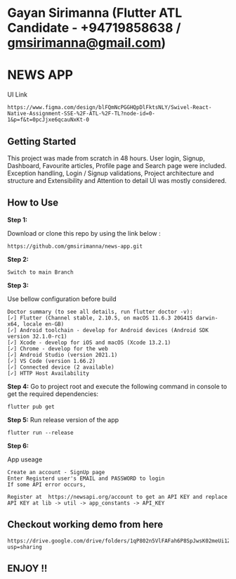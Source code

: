 # Gayan Sirimanna (Flutter ATL Candidate - +94719858638 / gmsirimanna@gmail.com)

# NEWS APP

UI Link
```
https://www.figma.com/design/blFQmNcPGGHQpDlFktsNLY/Swivel-React-Native-Assignment-SSE-%2F-ATL-%2F-TL?node-id=0-1&p=f&t=0pcJjxe6qcauNxKt-0
```

## Getting Started

This project was made from scratch in 48 hours. User login, Signup, Dashboard, Favourite articles, Profile page and Search page were included.
Exception handling, Login / Signup validations, Project architecture and structure and Extensibility and Attention to detail UI was mostly considered. 

## How to Use 

**Step 1:**

Download or clone this repo by using the link below :

```
https://github.com/gmsirimanna/news-app.git
```

**Step 2:**
```
Switch to main Branch
```

**Step 3:**

Use bellow configuration before build

```
Doctor summary (to see all details, run flutter doctor -v):
[✓] Flutter (Channel stable, 2.10.5, on macOS 11.6.3 20G415 darwin-x64, locale en-GB)
[✓] Android toolchain - develop for Android devices (Android SDK version 32.1.0-rc1)
[✓] Xcode - develop for iOS and macOS (Xcode 13.2.1)
[✓] Chrome - develop for the web
[✓] Android Studio (version 2021.1)
[✓] VS Code (version 1.66.2)
[✓] Connected device (2 available)
[✓] HTTP Host Availability

```

**Step 4:**
Go to project root and execute the following command in console to get the required dependencies: 

```
flutter pub get 
```

**Step 5:**
Run release version of the app

```
flutter run --release
```

**Step 6:**

App useage
```
Create an account - SignUp page
Enter Registerd user's EMAIL and PASSWORD to login
If some API error occurs, 

Register at  https://newsapi.org/account to get an API KEY and replace API KEY at lib -> util -> app_constants -> API_KEY

```
## Checkout working demo from here

```
https://drive.google.com/drive/folders/1qP802n5VlFAFah6P8SpJwsK02meUi1ZO?usp=sharing
```

## ENJOY !! 

